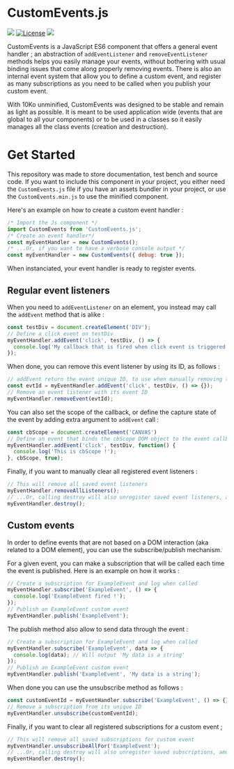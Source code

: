 # CustomEvents.js

![](https://badgen.net/badge/version/0.5/blue)
[![License](https://img.shields.io/github/license/ArthurBeaulieu/CustomEvents.js.svg)](https://github.com/ArthurBeaulieu/CustomEvents.js/blob/master/LICENSE.md)
![](https://badgen.net/badge/test/passed/green)

CustomEvents is a JavaScript ES6 component that offers a general event handler ; an abstraction of `addEventListener` and `removeEventListener` methods helps you easily manage your events, without bothering with usual binding issues that come along properly removing events. There is also an internal event system that allow you to define a custom event, and register as many subscriptions as you need to be called when you publish your custom event.

With 10Ko unminified, CustomEvents was designed to be stable and remain as light as possible. It is meant to be used application wide (events that are global to all your components) or to be used in a classes so it easily manages all the class events (creation and destruction).

# Get Started

This repository was made to store documentation, test bench and source code. If you want to include this component in your project, you either need the `CustomEvents.js` file if you have an assets bundler in your project, or use the `CustomEvents.min.js` to use the minified component.

Here's an example on how to create a custom event handler :
```javascript
/* Import the Js component */
import CustomEvents from 'CustomEvents.js';
/* Create an event handler*/
const myEventHandler = new CustomEvents();
/* ...Or, if you want to have a verbose console output */
const myEventHandler = new CustomEvents({ debug: true });
```

When instanciated, your event handler is ready to register events.

## Regular event listeners

When you need to `addEventListener` on an element, you instead may call the `addEvent` method that is alike :

```javascript
const testDiv = document.createElement('DIV');
// Define a click event on testDiv
myEventHandler.addEvent('click', testDiv, () => {
  console.log('My callback that is fired when click event is triggered on testDiv');
});
```

When done, you can remove this event listener by using its ID, as follows :

```javascript
// addEvent return the event unique ID, to use when manually removing the event
const evtId = myEventHandler.addEvent('click', testDiv, () => {});
// Remove an event listener with its event ID
myEventHandler.removeEvent(evtId);
```

You can also set the scope of the callback, or define the capture state of the event by adding extra argument to `addEvent` call :

```javascript
const cbScope = document.createElement('CANVAS')
// Define an event that binds the cbScope DOM object to the event callback and uses capture
myEventHandler.addEvent('click', testDiv, function() {
  console.log('This is cbScope !');
}, cbScope, true);
```

Finally, if you want to manually clear all registered event listeners :

```javascript
// This will remove all saved event listeners
myEventHandler.removeAllListeners();
// ...Or, calling destroy will also unregister saved event listeners, among destroying handler
myEventHandler.destroy();
```

## Custom events

In order to define events that are not based on a DOM interaction (aka related to a DOM element), you can use the subscribe/publish mechanism.

For a given event, you can make a subscription that will be called each time the event is published. Here is an example on how it works :

```javascript
// Create a subscription for ExampleEvent and log when called
myEventHandler.subscribe('ExampleEvent', () => {
  console.log('ExampleEvent fired !');
});
// Publish an ExampleEvent custom event
myEventHandler.publish('ExampleEvent');
```

The publish method also allow to send data through the event :

```javascript
// Create a subscription for ExampleEvent and log when called
myEventHandler.subscribe('ExampleEvent', data => {
  console.log(data); // Will output 'My data is a string'
});
// Publish an ExampleEvent custom event
myEventHandler.publish('ExampleEvent', 'My data is a string');
```

When done you can use the unsubscribe method as follows :

```javascript
const customEventId = myEventHandler.subscribe('ExampleEvent', () => {});
// Remove a subscription from its unique ID
myEventHandler.unsubscribe(customEventId);
```

Finally, if you want to clear all registered subscriptions for a custom event ;

```javascript
// This will remove all saved subscriptions for custom event
myEventHandler.unsubscribeAllFor('ExampleEvent');
// ...Or, calling destroy will also unregister saved subscriptions, among destroying handler
myEventHandler.destroy();
```
